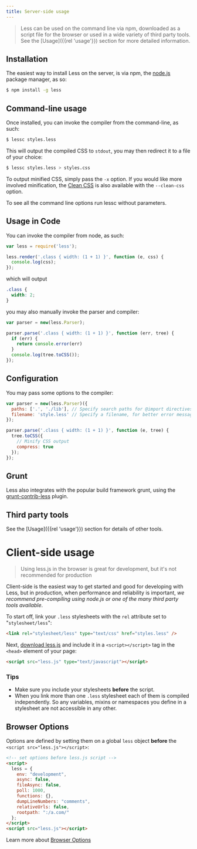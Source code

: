 ```yaml
---
title: Server-side usage
---
```


> Less can be used on the command line via npm, downloaded as a script file for the browser or used in a wide variety of third party tools. See the [Usage]({{rel 'usage'}}) section for more
detailed information.

## Installation

The easiest way to install Less on the server, is via npm, the [node.js](http://nodejs.org/) package manager, as so:

```bash
$ npm install -g less
```

## Command-line usage

Once installed, you can invoke the compiler from the command-line, as such:

```bash
$ lessc styles.less
```

This will output the compiled CSS to `stdout`, you may then redirect it to a file of your choice:

```bash
$ lessc styles.less > styles.css
```

To output minified CSS, simply pass the `-x` option. If you would like more involved minification,
the [Clean CSS](https://github.com/GoalSmashers/clean-css) is also available with
the `--clean-css` option.

To see all the command line options run lessc without parameters.

## Usage in Code

You can invoke the compiler from node, as such:

```js
var less = require('less');

less.render('.class { width: (1 + 1) }', function (e, css) {
  console.log(css);
});
```

which will output

```css
.class {
  width: 2;
}
```

you may also manually invoke the parser and compiler:

```js
var parser = new(less.Parser);

parser.parse('.class { width: (1 + 1) }', function (err, tree) {
  if (err) {
    return console.error(err)
  }
  console.log(tree.toCSS());
});
```

## Configuration

You may pass some options to the compiler:

```js
var parser = new(less.Parser)({
  paths: ['.', './lib'], // Specify search paths for @import directives
  filename: 'style.less' // Specify a filename, for better error messages
});

parser.parse('.class { width: (1 + 1) }', function (e, tree) {
  tree.toCSS({
    // Minify CSS output
    compress: true
  });
});
```

## Grunt

Less also integrates with the popular build framework grunt, using the [grunt-contrib-less](https://github.com/gruntjs/grunt-contrib-less) plugin.

## Third party tools

See the [Usage]({{rel 'usage'}}) section for details of other tools.

# Client-side usage

> Using less.js in the browser is great for development, but it's not recommended for production

Client-side is the easiest way to get started and good for developing with Less, but in production, when performance and reliability is important, _we recommend pre-compiling using node.js or one of the many third party tools available_.

To start off, link your `.less` stylesheets with the `rel` attribute set to "`stylesheet/less`":

```html
<link rel="stylesheet/less" type="text/css" href="styles.less" />
```

Next, [download less.js](https://github.com/less/less.js/archive/master.zip) and include it in a `<script></script>` tag in the `<head>` element of your page:

```html
<script src="less.js" type="text/javascript"></script>
```

### Tips

* Make sure you include your stylesheets **before** the script.
* When you link more than one `.less` stylesheet each of them is compiled independently. So any variables, mixins or namespaces you define in a stylesheet are not accessible in any other.

## Browser Options

Options are defined by setting them on a global `less` object **before** the `<script src="less.js"></script>`:

``` html
<!-- set options before less.js script -->
<script>
  less = {
    env: "development",
    async: false,
    fileAsync: false,
    poll: 1000,
    functions: {},
    dumpLineNumbers: "comments",
    relativeUrls: false,
    rootpath: ":/a.com/"
  };
</script>
<script src="less.js"></script>
```

Learn more about [Browser Options](usage/#using-less-in-the-browser-client-side-options)
